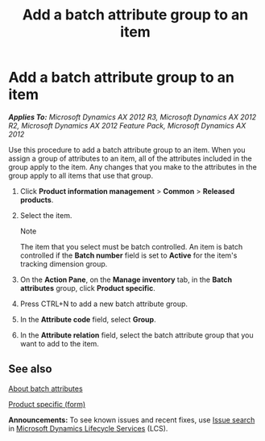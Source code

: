 ﻿---
title: Add a batch attribute group to an item
TOCTitle: Add a batch attribute group to an item
ms:assetid: 8d5f573c-58a7-41c9-b058-06efe82856ae
ms:mtpsurl: https://technet.microsoft.com/en-us/library/Hh209353(v=AX.60)
ms:contentKeyID: 36058496
ms.date: 04/18/2014
mtps_version: v=AX.60
---

# Add a batch attribute group to an item 


_**Applies To:** Microsoft Dynamics AX 2012 R3, Microsoft Dynamics AX 2012 R2, Microsoft Dynamics AX 2012 Feature Pack, Microsoft Dynamics AX 2012_

Use this procedure to add a batch attribute group to an item. When you assign a group of attributes to an item, all of the attributes included in the group apply to the item. Any changes that you make to the attributes in the group apply to all items that use that group.

1.  Click **Product information management** \> **Common** \> **Released products**.

2.  Select the item.
    

    > [!NOTE]
    > <P>The item that you select must be batch controlled. An item is batch controlled if the <STRONG>Batch number</STRONG> field is set to <STRONG>Active</STRONG> for the item's tracking dimension group.</P>



3.  On the **Action Pane**, on the **Manage inventory** tab, in the **Batch attributes** group, click **Product specific**.

4.  Press CTRL+N to add a new batch attribute group.

5.  In the **Attribute code** field, select **Group**.

6.  In the **Attribute relation** field, select the batch attribute group that you want to add to the item.

## See also

[About batch attributes](about-batch-attributes.md)

[Product specific (form)](https://technet.microsoft.com/en-us/library/hh227369\(v=ax.60\))

  
**Announcements:** To see known issues and recent fixes, use [Issue search](http://go.microsoft.com/fwlink/?linkid=389258) in [Microsoft Dynamics Lifecycle Services](http://go.microsoft.com/fwlink/?linkid=306505) (LCS).

